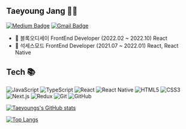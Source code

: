 <!--
**taeyoungs/taeyoungs** is a ✨ _special_ ✨ repository because its `README.md` (this file) appears on your GitHub profile.

Here are some ideas to get you started:

- 🔭 I’m currently working on ...
- 🌱 I’m currently learning ...
- 👯 I’m looking to collaborate on ...
- 🤔 I’m looking for help with ...
- 💬 Ask me about ...
- 📫 How to reach me: ...
- 😄 Pronouns: ...
- ⚡ Fun fact: ...
-->

## Taeyoung Jang 👋🏼

[![Medium Badge](https://img.shields.io/badge/-@youngslog-03a57a?style=flat-square&labelColor=000000&logo=Medium&link=https://medium.com/@youngslog)](https://medium.com/@youngslog)
[![Gmail Badge](https://img.shields.io/badge/-xoxodudwkd@gmail.com-c14438?style=flat-square&logo=Gmail&logoColor=white&link=mailto:xoxodudwkd@gmail.com)](mailto:xoxodudwkd@gmail.com)

- 🏢 블록오디세이 FrontEnd Developer (2022.02 ~ 2022.10) React
- 🏢 석세스모드 FrontEnd Developer (2021.07 ~ 2022.01) React, React Native

## Tech 📚

![JavaScript](https://img.shields.io/badge/-JavaScript-black?style=flat-square&logo=javascript)
![TypeScript](https://img.shields.io/badge/-TypeScript-black?style=flat-square&logo=typescript)
![React](https://img.shields.io/badge/-React-black?style=flat-square&logo=react)
![React Native](https://img.shields.io/badge/-React%20Native-black?style=flat-square&logo=react)
![HTML5](https://img.shields.io/badge/-HTML5-E34F26?style=flat-square&logo=html5&logoColor=white)
![CSS3](https://img.shields.io/badge/-CSS3-1572B6?style=flat-square&logo=css3)  
![Next.js](https://img.shields.io/badge/-Next.js-black?style=flat-square&logo=Next.js)
![Redux](https://img.shields.io/badge/-Redux-black?style=flat-square&logo=Redux&logoColor=764ABC)
![Git](https://img.shields.io/badge/-Git-black?style=flat-square&logo=git)
![GitHub](https://img.shields.io/badge/-GitHub-181717?style=flat-square&logo=github)

[![Taeyoungs's GitHub stats](https://github-readme-stats.vercel.app/api?username=taeyoungs&show_icons=true)](https://github.com/anuraghazra/github-readme-stats)

[![Top Langs](https://github-readme-stats.vercel.app/api/top-langs/?username=taeyoungs&layout=compact)](https://github.com/anuraghazra/github-readme-stats)
